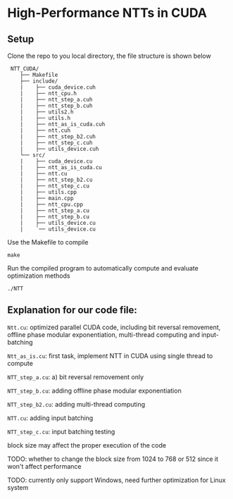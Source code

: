 # High-Performance NTTs in CUDA

## Setup


Clone the repo to you local directory, the file structure is shown below
```
 NTT_CUDA/
    ├── Makefile
    ├── include/ 
    |    ├── cuda_device.cuh     
    |    ├── ntt_cpu.h 
    |    ├── ntt_step_a.cuh   
    | 	 ├── ntt_step_b.cuh  
    |    ├── utils2.h          
    |    ├── utils.h
    |    ├── ntt_as_is_cuda.cuh  
    |	 ├── ntt.cuh    
    |	 ├── ntt_step_b2.cuh  
    |	 ├── ntt_step_c.cuh  
    |	 ├── utils_device.cuh
    └── src/ 
    |    ├── cuda_device.cu
    |    ├── ntt_as_is_cuda.cu
    |    ├── ntt.cu
    | 	 ├── ntt_step_b2.cu 
    |    ├── ntt_step_c.cu 
    |    ├── utils.cpp 
    |    ├── main.cpp  
    |	 ├── ntt_cpu.cpp 
    |	 ├── ntt_step_a.cu 
    |	 ├── ntt_step_b.cu 
    |	 ├── utils_device.cu 
    |	 `── utils_device.cu 

```

Use the Makefile to compile

```
make
```
Run the compiled program to automatically compute and evaluate optimization methods

```
./NTT
```
## Explanation for our code file:

<code>Ntt.cu</code>: optimized parallel CUDA code, including bit reversal removement, offline phase modular exponentiation, multi-thread computing and input-batching

<code>Ntt_as_is.cu</code>: first task, implement NTT in CUDA using single thread to compute

<code>NTT_step_a.cu</code>: a) bit reversal removement only

<code>NTT_step_b.cu</code>: adding offline phase modular exponentiation 

<code>NTT_step_b2.cu</code>: adding multi-thread computing

<code>NTT.cu</code>: adding input batching

<code>NTT_step_c.cu</code>: input batching testing

block size may affect the proper execution of the code

TODO: whether to change the block size from 1024 to 768 or 512 since it won't affect performance

TODO: currently only support Windows, need further optimization for Linux system
